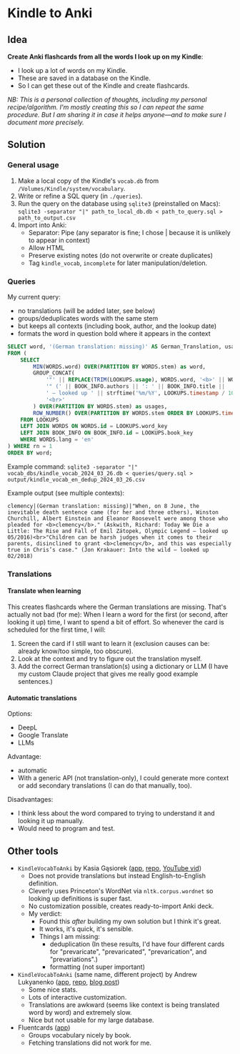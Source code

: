 # Kindle to Anki

## Idea

__Create Anki flashcards from all the words I look up on my Kindle__:
- I look up a lot of words on my Kindle.
- These are saved in a database on the Kindle.
- So I can get these out of the Kindle and create flashcards.

_NB: This is a personal collection of thoughts, including my personal recipe/algorithm. I'm mostly creating this so I can repeat the same procedure. But I am sharing it in case it helps anyone—and to make sure I document more precisely._

## Solution

### General usage

1. Make a local copy of the Kindle's `vocab.db` from `/Volumes/Kindle/system/vocabulary`.
2. Write or refine a SQL query (in `./queries`).
3. Run the query on the database using `sqlite3` (preinstalled on Macs): `sqlite3 -separator "|" path_to_local_db.db < path_to_query.sql > path_to_output.csv`
4. Import into Anki:
    - Separator: Pipe (any separator is fine; I chose | because it is unlikely to appear in context)
    - Allow HTML
    - Preserve existing notes (do not overwrite or create duplicates)
    - Tag `kindle_vocab`, `incomplete` for later manipulation/deletion.

### Queries

My current query:
- no translations (will be added later, see below)
- groups/deduplicates words with the same stem
- but keeps all contexts (including book, author, and the lookup date)
- formats the word in question bold where it appears in the context

```sql
SELECT word, '(German translation: missing)' AS German_Translation, usages
FROM (
    SELECT
        MIN(WORDS.word) OVER(PARTITION BY WORDS.stem) as word,
        GROUP_CONCAT(
            '"' || REPLACE(TRIM(LOOKUPS.usage), WORDS.word, '<b>' || WORDS.word || '</b>') || 
            '" (' || BOOK_INFO.authors || ': ' || BOOK_INFO.title || 
            ' — looked up ' || strftime('%m/%Y', LOOKUPS.timestamp / 1000, 'unixepoch') || ')', 
            '<br>'
        ) OVER(PARTITION BY WORDS.stem) as usages,
        ROW_NUMBER() OVER(PARTITION BY WORDS.stem ORDER BY LOOKUPS.timestamp) as rn
    FROM LOOKUPS
    LEFT JOIN WORDS ON WORDS.id = LOOKUPS.word_key
    LEFT JOIN BOOK_INFO ON BOOK_INFO.id = LOOKUPS.book_key
    WHERE WORDS.lang = 'en'
) WHERE rn = 1
ORDER BY word;
```

Example command: `sqlite3 -separator "|" vocab_dbs/kindle_vocab_2024_03_26.db < queries/query.sql > output/kindle_vocab_en_dedup_2024_03_26.csv`

Example output (see multiple contexts):

```
clemency|(German translation: missing)|"When, on 8 June, the inevitable death sentence came (for her and three others), Winston Churchill, Albert Einstein and Eleanor Roosevelt were among those who pleaded for <b>clemency</b>." (Askwith, Richard: Today We Die a Little: The Rise and Fall of Emil Zátopek, Olympic Legend — looked up 05/2016)<br>"Children can be harsh judges when it comes to their parents, disinclined to grant <b>clemency</b>, and this was especially true in Chris’s case." (Jon Krakauer: Into the wild — looked up 02/2018)
```

### Translations

#### Translate when learning

This creates flashcards where the German translations are missing. That's actually not bad (for me): When I learn a word for the first (or second, after looking it up) time, I want to spend a bit of effort. So whenever the card is scheduled for the first time, I will:
1. Screen the card if I still want to learn it (exclusion causes can be: already know/too simple, too obscure).
2. Look at the context and try to figure out the translation myself.
3. Add the correct German translation(s) using a dictionary or LLM (I have my custom Claude project that gives me really good example sentences.)

#### Automatic translations

Options:
- DeepL
- Google Translate
- LLMs

Advantage:
- automatic
- With a generic API (not translation-only), I could generate more context or add secondary translations (I can do that manually, too).

Disadvantages:
- I think less about the word compared to trying to understand it and looking it up manually.
- Would need to program and test.

## Other tools

- `KindleVocabToAnki` by Kasia Gąsiorek ([app](https://kindle-vocab-to-anki.vercel.app/), [repo](https://github.com/hebiscus/KindleVocabToAnki), [YouTube vid](https://www.youtube.com/watch?v=oYFIydvBSEk))
    - Does not provide translations but instead English-to-English definition.
    - Cleverly uses Princeton's WordNet via `nltk.corpus.wordnet` so looking up definitions is super fast.
    - No customization possible, creates ready-to-import Anki deck.
    - My verdict:
        - Found this _after_ building my own solution but I think it's great.
        - It works, it's quick, it's sensible.
        - Things I am missing:
            - deduplication (In these results, I'd have four different cards for "prevaricate", "prevaricated", "prevarication", and "prevariations".)
            - formatting (not super important)
- `KindleVocabToAnki` (same name, different project) by Andrew Lukyanenko ([app](https://kindlevocabtoanki.streamlit.app/), [repo](https://github.com/Erlemar/KindleVocabToAnki), [blog post](https://artgor.medium.com/kindlevocabtoanki-app-importing-words-from-your-kindle-to-anki-for-language-learning-40e062bfc04e))
    - Some nice stats.
    - Lots of interactive customization.
    - Translations are awkward (seems like context is being translated word by word) and extremely slow.
    - Nice but not usable for my large database.
- Fluentcards ([app](https://fluentcards.com/kindle))
    - Groups vocabulary nicely by book.
    - Fetching translations did not work for me.
